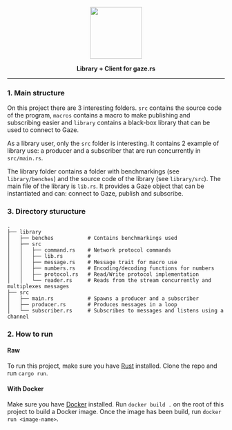 <p align="center">
<img src="https://raw.githubusercontent.com/ivosequeros/gaze/master/docs/title.png" height="120"></p>
<p align="center"><b>Library + Client for gaze.rs</b></p>

---

### 1. Main structure

On this project there are 3 interesting folders. `src` contains the source code of the program, `macros` contains a macro to make publishing and subscribing easier and `library` contains a black-box library that can be used to connect to Gaze.

As a library user, only the `src` folder is interesting. It contains 2 example of library use: a producer and a subscriber that are run concurrently in `src/main.rs`.

The library folder contains a folder with benchmarkings (see `library/benches`) and the source code of the library (see `library/src`). The main file of the library is `lib.rs`. It provides a Gaze object that can be instantiated and can: connect to Gaze, publish and subscribe.

### 3. Directory sturucture

```
.
├── library
│   ├── benches           # Contains benchmarkings used
│   ├── src
│   │   ├── command.rs    # Network protocol commands
│   │   ├── lib.rs        # 
│   │   ├── message.rs    # Message trait for macro use
│   │   ├── numbers.rs    # Encoding/decoding functions for numbers
│   │   ├── protocol.rs   # Read/Write protocol implementation
│   │   └── reader.rs     # Reads from the stream concurrently and multiplexes messages
├── src
│   ├── main.rs           # Spawns a producer and a subscriber
│   ├── producer.rs       # Produces messages in a loop
│   └── subscriber.rs     # Subscribes to messages and listens using a channel
```

### 2. How to run
#### Raw
To run this project, make sure you have [Rust](https://rustup.rs/) installed. Clone the repo and run `cargo run`.

#### With Docker
Make sure you have [Docker](https://docs.docker.com/get-docker/) installed. Run `docker build .` on the root of this project to build a Docker image. Once the image has been build, run `docker run <image-name>`.
